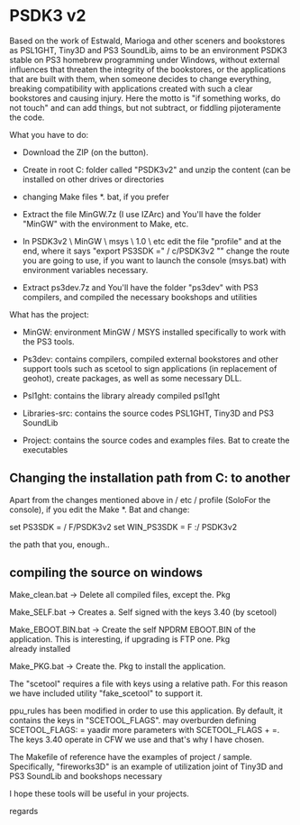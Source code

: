 PSDK3 v2
========

Based on the work of Estwald, Marioga and other sceners and bookstores as PSL1GHT, Tiny3D and PS3 SoundLib, aims to be an environment PSDK3
stable on PS3 homebrew programming under Windows, without external influences that threaten the integrity of the bookstores, or the
applications that are built with them, when someone decides to change everything, breaking compatibility with applications created
with such a clear bookstores and causing injury. Here the motto is "if something works, do not touch" and can add things, but not
subtract, or fiddling pijoteramente the code.

What you have to do:

- Download the ZIP (on the button).

- Create in root C: folder called "PSDK3v2" and unzip the content (can be installed on other drives or directories
- changing Make files *. bat, if you prefer

- Extract the file MinGW.7z (I use IZArc) and You'll have the folder "MinGW" with the environment to Make, etc.

- In PSDK3v2 \ MinGW \ msys \ 1.0 \ etc edit the file "profile" and at the end, where it says "export PS3SDK =" / c/PSDK3v2 ""
change the route you are going to use, if you want to launch the console (msys.bat) with environment variables
necessary.

- Extract ps3dev.7z and You'll have the folder "ps3dev" with PS3 compilers, and compiled the necessary bookshops
and utilities

What has the project:

- MinGW: environment MinGW / MSYS installed specifically to work with the PS3 tools.

- Ps3dev: contains compilers, compiled external bookstores and other support tools such as scetool
to sign applications (in replacement of geohot), create packages, as well as some necessary DLL.

- Psl1ght: contains the library already compiled psl1ght

- Libraries-src: contains the source codes PSL1GHT, Tiny3D and PS3 SoundLib

- Project: contains the source codes and examples files. Bat to create the executables

Changing the installation path from C: to another
-------------------------------------------------

Apart from the changes mentioned above in / etc / profile (SoloFor the console), if you edit the Make *. Bat and change:

set PS3SDK = / F/PSDK3v2
set WIN_PS3SDK = F :/ PSDK3v2

the path that you, enough..

compiling the source on windows
----------

Make_clean.bat -> Delete all compiled files, except the. Pkg

Make_SELF.bat -> Creates a. Self signed with the keys 3.40 (by scetool)

Make_EBOOT.BIN.bat -> Create the self NPDRM EBOOT.BIN of the application. This is interesting, if upgrading is FTP one. Pkg
                       already installed

Make_PKG.bat -> Create the. Pkg to install the application.

The "scetool" requires a file with keys using a relative path. For this reason we have included utility "fake_scetool"
to support it.

ppu_rules has been modified in order to use this application. By default, it contains the keys in "SCETOOL_FLAGS". may
overburden defining SCETOOL_FLAGS: = yaadir more parameters with SCETOOL_FLAGS + =. The keys 3.40 operate in CFW we use
and that's why I have chosen.

The Makefile of reference have the examples of project / sample. Specifically, "fireworks3D" is an example of utilization joint
of Tiny3D and PS3 SoundLib and bookshops necessary

I hope these tools will be useful in your projects.

regards
